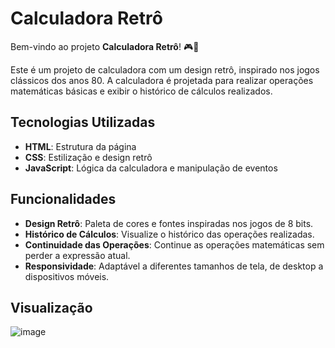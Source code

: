 # Calculadora Retrô

Bem-vindo ao projeto **Calculadora Retrô**! 🎮🧮

Este é um projeto de calculadora com um design retrô, inspirado nos jogos clássicos dos anos 80. A calculadora é projetada para realizar operações matemáticas básicas e exibir o histórico de cálculos realizados.

## Tecnologias Utilizadas

- **HTML**: Estrutura da página
- **CSS**: Estilização e design retrô
- **JavaScript**: Lógica da calculadora e manipulação de eventos

## Funcionalidades

- **Design Retrô**: Paleta de cores e fontes inspiradas nos jogos de 8 bits.
- **Histórico de Cálculos**: Visualize o histórico das operações realizadas.
- **Continuidade das Operações**: Continue as operações matemáticas sem perder a expressão atual.
- **Responsividade**: Adaptável a diferentes tamanhos de tela, de desktop a dispositivos móveis.

## Visualização
![image](https://github.com/user-attachments/assets/ca13196b-b50a-4eac-a42c-b0938f6e21d8)

